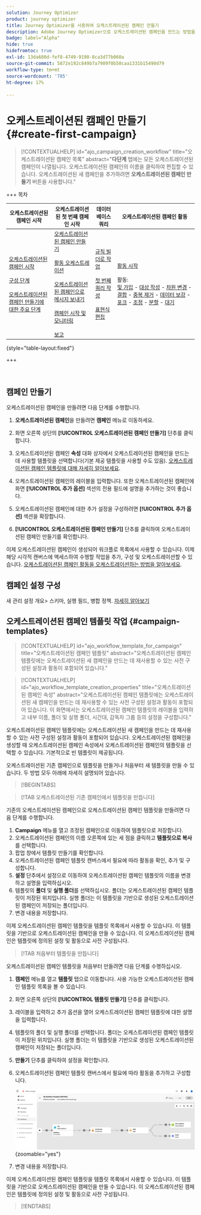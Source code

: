 ```yaml
---
solution: Journey Optimizer
product: journey optimizer
title: Journey Optimizer을 사용하여 오케스트레이션된 캠페인 만들기
description: Adobe Journey Optimizer으로 오케스트레이션된 캠페인을 만드는 방법을 알아봅니다
badge: label="Alpha"
hide: true
hidefromtoc: true
exl-id: 13da680d-fef8-4749-9190-8ca3d77b060a
source-git-commit: 5872e192c849b7a7909f0b50caa1331b15490d79
workflow-type: tm+mt
source-wordcount: '785'
ht-degree: 17%

---
```



# 오케스트레이션된 캠페인 만들기 {#create-first-campaign}

>[!CONTEXTUALHELP]
>id="ajo_campaign_creation_workflow"
>title="오케스트레이션된 캠페인 목록"
>abstract="**다단계** 탭에는 모든 오케스트레이션된 캠페인이 나열됩니다. 오케스트레이션된 캠페인의 이름을 클릭하여 편집할 수 있습니다. 오케스트레이션된 새 캠페인을 추가하려면 **오케스트레이션된 캠페인 만들기** 버튼을 사용합니다."

+++ 목차

| 오케스트레이션된 캠페인 시작 | 오케스트레이션된 첫 번째 캠페인 시작 | 데이터베이스 쿼리 | 오케스트레이션된 캠페인 활동 |
|---|---|---|---|
| [오케스트레이션된 캠페인 시작](gs-orchestrated-campaigns.md)<br/><br/>[구성 단계](configuration-steps.md)<br/><br/>[오케스트레이션된 캠페인 만들기에 대한 주요 단계](gs-campaign-creation.md) | [오케스트레이션된 캠페인 만들기](create-orchestrated-campaign.md)<br/><br/>[활동 오케스트레이션](orchestrate-activities.md)<br/><br/>[오케스트레이션된 캠페인으로 메시지 보내기](send-messages.md)<br/><br/>[캠페인 시작 및 모니터링](start-monitor-campaigns.md)<br/><br/>[보고](reporting-campaigns.md) | [규칙 빌더로 작업](orchestrated-rule-builder.md)<br/><br/>[첫 번째 쿼리 작성](build-query.md)<br/><br/>[표현식 편집](edit-expressions.md) | [활동 시작](activities/about-activities.md)<br/><br/>활동:<br/>[및 가입](activities/and-join.md) - [대상 작성](activities/build-audience.md) - [차원 변경](activities/change-dimension.md) - [결합](activities/combine.md) - [중복 제거](activities/deduplication.md) - [데이터 보강](activities/enrichment.md) - [포크](activities/fork.md) - [조정](activities/reconciliation.md) - [분할](activities/split.md) - [대기](activities/wait.md) |

{style="table-layout:fixed"}

+++

<br/>

## 캠페인 만들기

오케스트레이션된 캠페인을 만들려면 다음 단계를 수행합니다.

1. **오케스트레이션된 캠페인**&#x200B;을 만들려면 **캠페인** 메뉴로 이동하세요.

1. 화면 오른쪽 상단의 **[!UICONTROL 오케스트레이션된 캠페인 만들기]** 단추를 클릭합니다.

1. 오케스트레이션된 캠페인 **속성** 대화 상자에서 오케스트레이션된 캠페인을 만드는 데 사용할 템플릿을 선택합니다(기본 제공 템플릿을 사용할 수도 있음). [오케스트레이션된 캠페인 템플릿에 대해 자세히 알아보세요](#campaign-templates).

1. 오케스트레이션된 캠페인의 레이블을 입력합니다. 또한 오케스트레이션된 캠페인에 화면 **[!UICONTROL 추가 옵션]** 섹션의 전용 필드에 설명을 추가하는 것이 좋습니다.

1. 오케스트레이션된 캠페인에 대한 추가 설정을 구성하려면 **[!UICONTROL 추가 옵션]** 섹션을 확장합니다.

1. **[!UICONTROL 오케스트레이션된 캠페인 만들기]** 단추를 클릭하여 오케스트레이션된 캠페인 만들기를 확인합니다.

이제 오케스트레이션된 캠페인이 생성되어 워크플로 목록에서 사용할 수 있습니다. 이제 해당 시각적 캔버스에 액세스하여 수행할 작업을 추가, 구성 및 오케스트레이션할 수 있습니다. [오케스트레이션된 캠페인 활동을 오케스트레이션하는 방법을 알아보세요](orchestrate-activities.md).

## 캠페인 설정 구성

새 관리 설정 개요> 스키마, 실행 필드, 병합 정책. [자세히 알아보기](configuration-steps.md)

## 오케스트레이션된 캠페인 템플릿 작업 {#campaign-templates}

>[!CONTEXTUALHELP]
>id="ajo_workflow_template_for_campaign"
>title="오케스트레이션된 캠페인 템플릿"
>abstract="오케스트레이션된 캠페인 템플릿에는 오케스트레이션된 새 캠페인을 만드는 데 재사용할 수 있는 사전 구성된 설정과 활동이 포함되어 있습니다."

>[!CONTEXTUALHELP]
>id="ajo_workflow_template_creation_properties"
>title="오케스트레이션된 캠페인 속성"
>abstract="오케스트레이션된 캠페인 템플릿에는 오케스트레이션된 새 캠페인을 만드는 데 재사용할 수 있는 사전 구성된 설정과 활동이 포함되어 있습니다. 이 화면에서는 오케스트레이션된 캠페인 템플릿의 레이블을 입력하고 내부 이름, 폴더 및 실행 폴더, 시간대, 감독자 그룹 등의 설정을 구성합니다."

오케스트레이션된 캠페인 템플릿에는 오케스트레이션된 새 캠페인을 만드는 데 재사용할 수 있는 사전 구성된 설정과 활동이 포함되어 있습니다. 오케스트레이션된 캠페인을 생성할 때 오케스트레이션된 캠페인 속성에서 오케스트레이션된 캠페인의 템플릿을 선택할 수 있습니다. 기본적으로 빈 템플릿이 제공됩니다.

오케스트레이션된 기존 캠페인으로 템플릿을 만들거나 처음부터 새 템플릿을 만들 수 있습니다. 두 방법 모두 아래에 자세히 설명되어 있습니다.

>[!BEGINTABS]

>[!TAB 오케스트레이션된 기존 캠페인에서 템플릿을 만듭니다]

기존의 오케스트레이션된 캠페인으로 오케스트레이션된 캠페인 템플릿을 만들려면 다음 단계를 수행합니다.

1. **Campaign** 메뉴를 열고 조정된 캠페인으로 이동하여 템플릿으로 저장합니다.
1. 오케스트레이션된 캠페인의 이름 오른쪽에 있는 세 점을 클릭하고 **템플릿으로 복사**&#x200B;를 선택합니다.
1. 팝업 창에서 템플릿 만들기를 확인합니다.
1. 오케스트레이션된 캠페인 템플릿 캔버스에서 필요에 따라 활동을 확인, 추가 및 구성합니다.
1. **설정** 단추에서 설정으로 이동하여 오케스트레이션된 캠페인 템플릿의 이름을 변경하고 설명을 입력하십시오.
1. 템플릿의 **폴더** 및 **실행 폴더**&#x200B;를 선택하십시오. 폴더는 오케스트레이션된 캠페인 템플릿이 저장된 위치입니다. 실행 폴더는 이 템플릿을 기반으로 생성된 오케스트레이션된 캠페인이 저장되는 폴더입니다.
1. 변경 내용을 저장합니다.

이제 오케스트레이션된 캠페인 템플릿을 템플릿 목록에서 사용할 수 있습니다. 이 템플릿을 기반으로 오케스트레이션된 캠페인을 만들 수 있습니다. 이 오케스트레이션된 캠페인은 템플릿에 정의된 설정 및 활동으로 사전 구성됩니다.


>[!TAB 처음부터 템플릿을 만듭니다]


오케스트레이션된 캠페인 템플릿을 처음부터 만들려면 다음 단계를 수행하십시오.

1. **캠페인** 메뉴를 열고 **템플릿** 탭으로 이동합니다. 사용 가능한 오케스트레이션된 캠페인 템플릿 목록을 볼 수 있습니다.
1. 화면 오른쪽 상단의 **[!UICONTROL 템플릿 만들기]** 단추를 클릭합니다.
1. 레이블을 입력하고 추가 옵션을 열어 오케스트레이션된 캠페인 템플릿에 대한 설명을 입력합니다.
1. 템플릿의 폴더 및 실행 폴더를 선택합니다. 폴더는 오케스트레이션된 캠페인 템플릿이 저장된 위치입니다. 실행 폴더는 이 템플릿을 기반으로 생성된 오케스트레이션된 캠페인이 저장되는 폴더입니다.
1. **만들기** 단추를 클릭하여 설정을 확인합니다.
1. 오케스트레이션된 캠페인 템플릿 캔버스에서 필요에 따라 활동을 추가하고 구성합니다.

   ![](assets/wf-template-activities.png){zoomable="yes"}

1. 변경 내용을 저장합니다.

이제 오케스트레이션된 캠페인 템플릿을 템플릿 목록에서 사용할 수 있습니다. 이 템플릿을 기반으로 오케스트레이션된 캠페인을 만들 수 있습니다. 이 오케스트레이션된 캠페인은 템플릿에 정의된 설정 및 활동으로 사전 구성됩니다.

>[!ENDTABS]
